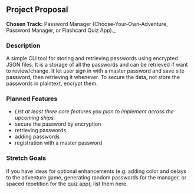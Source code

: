 <!--
Fill out this document during Ship 3.
Describe which project track you are choosing (adventure game, password manager, or quiz app) and outline your ideas.
-->

## Project Proposal

**Chosen Track:** Password Manager
(Choose‑Your‑Own‑Adventure, Password Manager, or Flashcard Quiz App)._ 

### Description

A simple CLI tool for storing and retrieving passwords using encrypted JSON files. It is a storage of all the passwords and can be retrieved if want to review/change. It let user sign in with a master password and save site password, then retrieving it whenever. To secure the data, not store the passwords in plaintext, encrypt them. 

### Planned Features

- _List at least three core features you plan to implement across the upcoming ships._
- secure the password by encryption
- retrieving passwords
- adding passwords
- registration with a master password

### Stretch Goals

If you have ideas for optional enhancements (e.g. adding color and delays to the adventure game, generating random passwords for the manager, or spaced repetition for the quiz app), list them here.